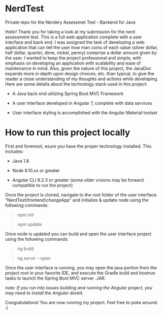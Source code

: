 # NerdTest
Private repo for the Nerdery Assessmet Test - Backend for Java



Hello! Thank you for taking a look at my submission for the nerd assessment test. This is a full web application
complete with a user interface and back end. I was assigned the task of developing a web application that can tell
the user how man coins of each value (silver dollar, half dollar, quarter, dime, nickel, penny) comprise a dollar 
amount given by the user. I wanted to keep the project professional and simple, with emphasis on developing 
an application with scalability and ease of maintenance in mind. Also, given the nature of this project, the JavaDoc 
expands more in depth upon design choices, etc. than typical, to give the reader a close understanding of my thoughts
 and actions while developing. Here are some details about the technology stack used in this project:
 
 * A Java back end utilizing Spring Boot MVC Framework
 
 * A user interface developed in Angular 7, complete with data services
 
 * User interface styling is accomplished with the Angular Material toolset
 
 # How to run this project locally
 
 First and foremost, esure you have the proper technology installed. This includes:
 
 * Java 1.8
 
 * Node 6.10.xx or greater
 
 * Angular CLI 8.2.3 or greater (some older vrsions may be forward compatible to run the project)
 
 Once the project is cloned, navigate to the root folder of the user interface: "NerdTest\frontend\changeApp"
 and initialize & update node using the following commands:
 
 >npm init
 
 >npm update
 
 Once node is updated you can build and open the user interface
 project using the following commands:
 
 >ng build
 
 >ng serve --open
 
 Once the user interface is running, you may open the java portion from the project root in your favorite IDE, and
 execute the Gradle build and bootrun tasks to launch the Spring Boot MVC server .JAR.
 
 *note: If you run into issues building and running the Angular project, you may need to install the Angular devkit.*
 
 Congratulations! You are now running my project. Feel free to poke around. :)
 
